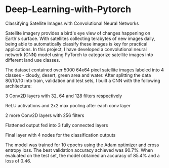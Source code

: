 # Deep-Learning-with-Pytorch

Classifying Satellite Images with Convolutional Neural Networks

Satellite imagery provides a bird's eye view of changes happening on Earth's surface. With satellites collecting terabytes of new images daily, being able to automatically classify these images is key for practical applications. In this project, I have developed a convolutional neural network (CNN) model using PyTorch to categorize satellite images into different land use classes.

The dataset contained over 5000 64x64 pixel satellite images labeled into 4 classes - cloudy, desert, green area and water. After splitting the data 80/10/10 into train, validation and test sets, I built a CNN with the following architecture:

3 Conv2D layers with 32, 64 and 128 filters respectively

ReLU activations and 2x2 max pooling after each conv layer

2 more Conv2D layers with 256 filters

Flattened output fed into 3 fully connected layers

Final layer with 4 nodes for the classification outputs

The model was trained for 10 epochs using the Adam optimizer and cross entropy loss. The best validation accuracy achieved was 90.7%. When evaluated on the test set, the model obtained an accuracy of 85.4% and a loss of 0.46.
